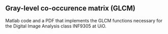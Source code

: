 ## Gray-level co-occurence matrix (GLCM)

Matlab code and a PDF that implements the GLCM functions necessary for the Digital Image Analysis class INF9305 at UiO.


